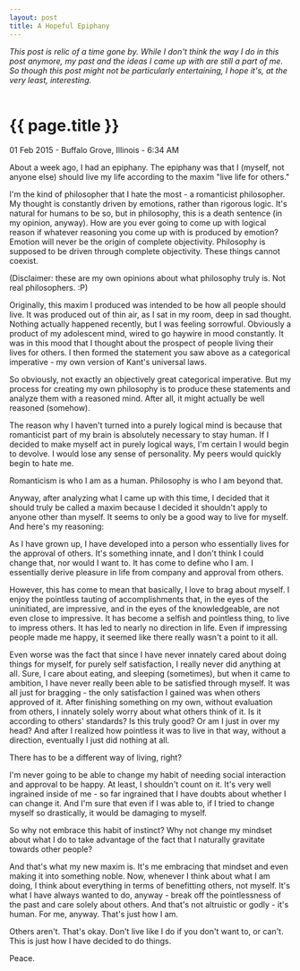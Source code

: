 ```yaml
---
layout: post
title: A Hopeful Epiphany
---
```


<i>This post is relic of a time gone by. While I don't think the way I do in this post anymore, my past and the ideas I came up with are still a part of me. So though this post might not be particularly entertaining, I hope it's, at the very least, interesting.</i><br /> <br />

{{ page.title }}
================

<p class="meta">01 Feb 2015 - Buffalo Grove, Illinois - 6:34 AM</p>

About a week ago, I had an epiphany. The epiphany was that I (myself, not anyone else) should live my life according to the maxim "live life for others."    

I'm the kind of philosopher that I hate the most - a romanticist philosopher. My thought is constantly driven by emotions, rather than rigorous logic. It's natural for humans to be so, but in philosophy, this is a death sentence (in my opinion, anyway). How are you ever going to come up with logical reason if whatever reasoning you come up with is produced by emotion? Emotion will never be the origin of complete objectivity. Philosophy is supposed to be driven through complete objectivity. These things cannot coexist.    

(Disclaimer: these are my own opinions about what philosophy truly is. Not real philosophers. :P)    

Originally, this maxim I produced was intended to be how all people should live. It was produced out of thin air, as I sat in my room, deep in sad thought. Nothing actually happened recently, but I was feeling sorrowful. Obviously a product of my adolescent mind, wired to go haywire in mood constantly. It was in this mood that I thought about the prospect of people living their lives for others. I then formed the statement you saw above as a categorical imperative - my own version of Kant's universal laws.    

So obviously, not exactly an objectively great categorical imperative. But my process for creating my own philosophy is to produce these statements and analyze them with a reasoned mind. After all, it might actually be well reasoned (somehow).    

The reason why I haven't turned into a purely logical mind is because that romanticist part of my brain is absolutely necessary to stay human. If I decided to make myself act in purely logical ways, I'm certain I would begin to devolve. I would lose any sense of personality. My peers would quickly begin to hate me.    

Romanticism is who I am as a human. Philosophy is who I am beyond that.    

Anyway, after analyzing what I came up with this time, I decided that it should truly be called a maxim because I decided it shouldn't apply to anyone other than myself. It seems to only be a good way to live for myself. And here's my reasoning:    

As I have grown up, I have developed into a person who essentially lives for the approval of others. It's something innate, and I don't think I could change that, nor would I want to. It has come to define who I am. I essentially derive pleasure in life from company and approval from others.    

However, this has come to mean that basically, I love to brag about myself. I enjoy the pointless tauting of accomplishments that, in the eyes of the uninitiated, are impressive, and in the eyes of the knowledgeable, are not even close to impressive. It has become a selfish and pointless thing, to live to impress others. It has led to nearly no direction in life. Even if impressing people made me happy, it seemed like there really wasn't a point to it all.    

Even worse was the fact that since I have never innately cared about doing things for myself, for purely self satisfaction, I really never did anything at all. Sure, I care about eating, and sleeping (sometimes), but when it came to ambition, I have never really been able to be satisfied through myself. It was all just for bragging - the only satisfaction I gained was when others approved of it. After finishing something on my own, without evaluation from others, I innately solely worry about what others think of it. Is it according to others' standards? Is this truly good? Or am I just in over my head? And after I realized how pointless it was to live in that way, without a direction, eventually I just did nothing at all.    

There has to be a different way of living, right?    

I'm never going to be able to change my habit of needing social interaction and approval to be happy. At least, I shouldn't count on it. It's very well ingrained inside of me - so far ingrained that I have doubts about whether I can change it. And I'm sure that even if I was able to, if I tried to change myself so drastically, it would be damaging to myself.    

So why not embrace this habit of instinct? Why not change my mindset about what I do to take advantage of the fact that I naturally gravitate towards other people?    

And that's what my new maxim is. It's me embracing that mindset and even making it into something noble. Now, whenever I think about what I am doing, I think about everything in terms of benefitting others, not myself. It's what I have always wanted to do, anyway - break off the pointlessness of the past and care solely about others. And that's not altruistic or godly - it's human. For me, anyway. That's just how I am.    

Others aren't. That's okay. Don't live like I do if you don't want to, or can't. This is just how I have decided to do things.    

Peace.